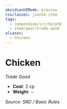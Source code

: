 ```yaml
---
obsidianUIMode: preview
cssclasses: json5e-item
tags:
  - compendium/src/5e/phb
  - item/gear/trade-good
aliases:
  - Chicken
---
```

# Chicken
*Trade Good*  

- **Cost**: 2 cp
- **Weight**: ⏤

*Source: SRD / Basic Rules*